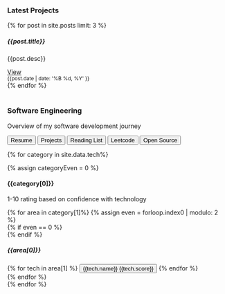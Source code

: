 ---
---

<section>
  <div class="container">
    <h3>Latest Projects</h3>
    <div class="row row-cols-sm-1 row-cols-md-3 g-4">
      {% for post in site.posts limit: 3 %}
        <div class="col d-flex align-items-stretch">
          <div class="card bg-dark" style="width: 18rem">
            <div class="card-body">
              <h5 class="card-title">{{post.title}}</h5>
              <p class="card-text small">{{post.desc}}</p>
            </div>
            <div class="card-footer">
              <div class="float-right">
                <a href="{{post.url}}" class="card-link">View</a>
              </div>
              <div class="float-left">
                <small class="text-muted">{{post.date | date: '%B %d, %Y' }}</small>
              </div>
            </div>
          </div>
        </div>
      {% endfor %}
    </div>
  </div>

  <br />
  <section class="py-5 text-center container">
    <div class="row py-lg-5">
      <div class="col-lg-6 col-md-8 mx-auto">
        <h1 class="fw-light">Software Engineering</h1>
        <p class="lead text-muted">Overview of my software development journey</p>
        <div class="btn-group" role="group" aria-label="Basic example">
          <button type="button" class="btn btn-dark"> Resume </button>
          <button type="button" class="btn btn-dark"> Projects </button>
          <button type="button" class="btn btn-dark"> Reading List </button>
          <button type="button" class="btn btn-dark"> Leetcode </button>
          <button type="button" class="btn btn-dark"> Open Source </button>
        </div>
      </div>
    </div>
  </section>

  {% for category in site.data.tech%}
    <div class="row align-items-md-stretch">
      <div class="col-md-12">
        <!-- {% assign categoryEven = forloop.index0 | modulo: 2 %} -->
        {% assign categoryEven = 0 %}
        <!-- <div class="h-100 p-5 text-white bg-dark rounded-3"> -->
        <div class="h-100 p-5 rounded-3 {% if categoryEven != 0 %}text-secondary bg-dark{% endif %}">
          <h4>{{category[0]}}</h4>
          <p>1-10 rating based on confidence with technology</p>
          {% for area in category[1]%}
            {% assign even = forloop.index0 | modulo: 2 %}
            <div class="container {% if even == 0 %}text-right{% endif %}">
              <div class="row">
                {% if even == 0 %}
                  <div class="col-2"></div>
                {% endif %}
                <div class="col-10">
                  <h5>{{area[0]}}</h5>
                  {% for tech in area[1] %}
                    <button type="button" class="btn {% if categoryEven != 0 %} btn-secondary {% else %} btn-dark {% endif %}">
                      {{tech.name}} <span class="badge badge-dark">{{tech.score}}</span>
                    </button>
                  {% endfor %}
                </div>
              </div>
            </div>
          {% endfor %}
        </div>
      </div>
    </div>
  {% endfor %}
</section>

